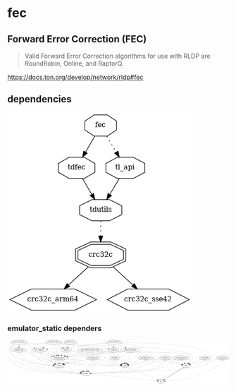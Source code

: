 # fec

## Forward Error Correction (FEC)

> Valid Forward Error Correction algorithms for use with RLDP are RoundRobin, Online, and RaptorQ.

https://docs.ton.org/develop/network/rldp#fec

## dependencies

![dht](../dev/png/ton.fec.png)

### emulator_static dependers

![dht](../dev/png/ton.fec.dependers.png)
